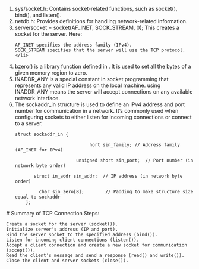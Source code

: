 <ol>
<li> sys/socket.h: Contains socket-related functions, such as socket(), bind(), and listen().</li>
<li> netdb.h: Provides definitions for handling network-related information.</li>
<li>serversocket = socket(AF_INET, SOCK_STREAM, 0);
       This creates a socket for the server. Here:

    AF_INET specifies the address family (IPv4).
    SOCK_STREAM specifies that the server will use the TCP protocol.</li>
<li> bzero() is a library function defined in <string.h>. It is used to set all the bytes of a given memory region to zero.</li>
<li>INADDR_ANY is a special constant in socket programming that represents any valid IP address on the local machine. using INADDR_ANY means the server will accept connections on any available network interface. </li>
  <li>The sockaddr_in structure is used to define an IPv4 address and port number for communication in a network. It’s commonly used when configuring sockets to either listen for incoming connections or connect to a server.
                                   
    struct sockaddr_in { 
    
                                hort sin_family; // Address family (AF_INET for IPv4)
    
                           unsigned short sin_port;  // Port number (in network byte order)
    
           struct in_addr sin_addr;  // IP address (in network byte order)
           
             char sin_zero[8];        // Padding to make structure size equal to sockaddr
        };

  </li>
</ol>
# Summary of TCP Connection Steps:

    Create a socket for the server (socket()).
    Initialize server's address (IP and port).
    Bind the server socket to the specified address (bind()).
    Listen for incoming client connections (listen()).
    Accept a client connection and create a new socket for communication (accept()).
    Read the client's message and send a response (read() and write()).
    Close the client and server sockets (close()).
